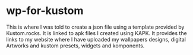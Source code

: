 # wp-for-kustom

This is where I was told to create a json file using 
a template provided by Kustom.rocks. It is linked
to apk files I created using KAPK. It provides the
links to my website where I have uploaded my wallpapers 
designs, digital Artworks and kustom presets, widgets 
and komponents. 


